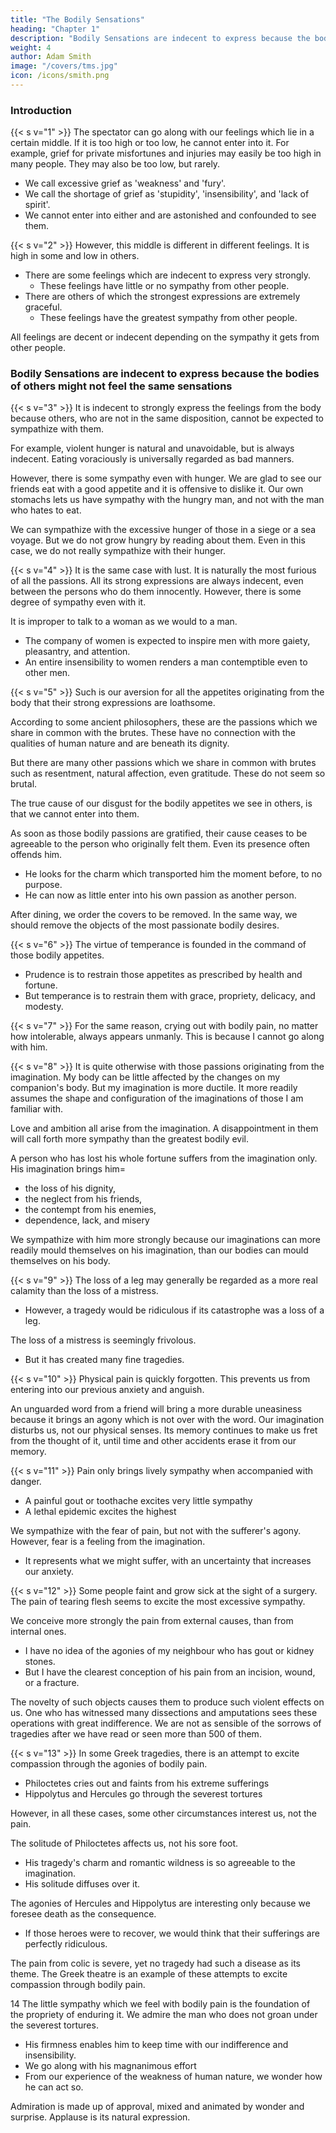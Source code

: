 ```yaml
---
title: "The Bodily Sensations"
heading: "Chapter 1"
description: "Bodily Sensations are indecent to express because the bodies of others might not feel the same sensations"
weight: 4
author: Adam Smith
image: "/covers/tms.jpg"
icon: /icons/smith.png
---
```




### Introduction 

{{< s v="1" >}} The spectator can go along with our feelings which lie in a certain middle. If it is too high or too low, he cannot enter into it. For example, grief for private misfortunes and injuries may easily be too high in many people. They may also be too low, but rarely.
- We call excessive grief as 'weakness' and 'fury'.
- We call the shortage of grief as 'stupidity', 'insensibility', and 'lack of spirit'.
- We cannot enter into either and are astonished and confounded to see them.


{{< s v="2" >}} However, this middle is different in different feelings. It is high in some and low in others.
- There are some feelings which are indecent to express very strongly.
  - These feelings have little or no sympathy from other people.
- There are others of which the strongest expressions are extremely graceful.
  - These feelings have the greatest sympathy from other people.

All feelings are decent or indecent depending on the sympathy it gets from other people.


### Bodily Sensations are indecent to express because the bodies of others might not feel the same sensations

{{< s v="3" >}} It is indecent to strongly express the feelings from the body because others, who are not in the same disposition, cannot be expected to sympathize with them.

For example, violent hunger is natural and unavoidable, but is always indecent. Eating voraciously is universally regarded as bad manners.

However, there is some sympathy even with hunger. We are glad to see our friends eat with a good appetite and it is offensive to dislike it. Our own stomachs lets us have sympathy with the hungry man, and not with the man who hates to eat.

We can sympathize with the excessive hunger of those in a siege or a sea voyage. But we do not grow hungry by reading about them. Even in this case, we do not really sympathize with their hunger.

<!-- We imagine ourselves in the sufferers' situation.
We readily conceive their grief, fear and consternation.
We feel some degree of those passions.
We therefore sympathize with them.
 -->

{{< s v="4" >}} It is the same case with lust. It is naturally the most furious of all the passions. All its strong expressions are always indecent, even between the persons who do them innocently. However, there is some degree of sympathy even with it.

It is improper to talk to a woman as we would to a man. 
- The company of women is expected to inspire men with more gaiety, pleasantry, and attention.
- An entire insensibility to women renders a man contemptible even to other men.


{{< s v="5" >}} Such is our aversion for all the appetites originating from the body that their strong expressions are loathsome.

According to some ancient philosophers, these are the passions which we share in common with the brutes. These have no connection with the qualities of human nature and are beneath its dignity.

But there are many other passions which we share in common with brutes such as resentment, natural affection, even gratitude. These do not seem so brutal.

The true cause of our disgust for the bodily appetites we see in others, is that we cannot enter into them.

As soon as those bodily passions are gratified, their cause ceases to be agreeable to the person who originally felt them. Even its presence often offends him.
- He looks for the charm which transported him the moment before, to no purpose.
- He can now as little enter into his own passion as another person.

After dining, we order the covers to be removed. In the same way, we should remove the objects of the most passionate bodily desires.

{{< s v="6" >}} The virtue of temperance is founded in the command of those bodily appetites. 
- Prudence is to restrain those appetites as prescribed by health and fortune.
- But temperance is to restrain them with grace, propriety, delicacy, and modesty.


{{< s v="7" >}} For the same reason, crying out with bodily pain, no matter how intolerable, always appears unmanly. This is because I cannot go along with him.

<!-- However, there is much sympathy even with bodily pain.

I see a stroke just ready to fall on another person's leg.
I naturally shrink and draw back my own leg.
When it falls, I feel it in some measure.
I am hurt by it as well as the sufferer.
However, my hurt is excessively slight.
Because of that, I always despise him if he cries out violently, as .
This is the case of all the bodily passions.
They excite either no sympathy or a disproportional sympathy to the violence felt by the sufferer.
 -->

{{< s v="8" >}} It is quite otherwise with those passions originating from the imagination. My body can be little affected by the changes on my companion's body. But my imagination is more ductile.
It more readily assumes the shape and configuration of the imaginations of those I am familiar with.


Love and ambition all arise from the imagination. A disappointment in them will call forth more sympathy than the greatest bodily evil.

A person who has lost his whole fortune suffers from the imagination only. His imagination brings him=  
- the loss of his dignity,
- the neglect from his friends,
- the contempt from his enemies,
- dependence, lack, and misery

We sympathize with him more strongly because our imaginations can more readily mould themselves on his imagination, than our bodies can mould themselves on his body.


{{< s v="9" >}} The loss of a leg may generally be regarded as a more real calamity than the loss of a mistress. 
- However, a tragedy would be ridiculous if its catastrophe was a loss of a leg.

The loss of a mistress is seemingly frivolous.
- But it has created many fine tragedies.


{{< s v="10" >}} Physical pain is quickly forgotten. This prevents us from entering into our previous anxiety and anguish.

An unguarded word from a friend will bring a more durable uneasiness because it brings an agony which is not over with the word. Our imagination disturbs us, not our physical senses. Its memory continues to make us fret from the thought of it, until time and other accidents erase it from our memory.


{{< s v="11" >}} Pain only brings lively sympathy when accompanied with danger. 
- A painful gout or toothache excites very little sympathy
- A lethal epidemic excites the highest

We sympathize with the fear of pain, but not with the sufferer's agony. However, fear is a feeling from the imagination.
- It represents what we might suffer, with an uncertainty that increases our anxiety.


{{< s v="12" >}} Some people faint and grow sick at the sight of a surgery. The pain of tearing flesh seems to excite the most excessive sympathy.

We conceive more strongly the pain from external causes, than from internal ones.
- I have no idea of the agonies of my neighbour who has gout or kidney stones.
- But I have the clearest conception of his pain from an incision, wound, or a fracture.

The novelty of such objects causes them to produce such violent effects on us. One who has witnessed many dissections and amputations sees these operations with great indifference. We are not as sensible of the sorrows of tragedies after we have read or seen more than 500 of them.


{{< s v="13" >}} In some Greek tragedies, there is an attempt to excite compassion through the agonies of bodily pain.
- Philoctetes cries out and faints from his extreme sufferings
- Hippolytus and Hercules go through the severest tortures

However, in all these cases, some other circumstances interest us, not the pain.

The solitude of Philoctetes affects us, not his sore foot.
- His tragedy's charm and romantic wildness is so agreeable to the imagination.
- His solitude diffuses over it.

The agonies of Hercules and Hippolytus are interesting only because we foresee death as the consequence.
- If those heroes were to recover, we would think that their sufferings are perfectly ridiculous.

The pain from colic is severe, yet no tragedy had such a disease as its theme. The Greek theatre is an example of these attempts to excite compassion through bodily pain.


14 The little sympathy which we feel with bodily pain is the foundation of the propriety of enduring it. We admire the man who does not groan under the severest tortures. 
- His firmness enables him to keep time with our indifference and insensibility.
- We go along with his magnanimous effort
- From our experience of the weakness of human nature, we wonder how he can act so.

Admiration is made up of approval, mixed and animated by wonder and surprise. Applause is its natural expression.
